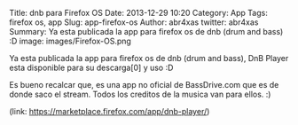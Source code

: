 Title: dnb para Firefox OS
Date: 2013-12-29 10:20
Category: App
Tags: firefox os, app
Slug: app-firefox-os
Author: abr4xas
twitter: abr4xas
Summary: Ya esta publicada la app para firefox os de dnb (drum and bass) :D
image: images/Firefox-OS.png

Ya esta publicada la app para firefox os de dnb (drum and bass), DnB Player esta disponible para su descarga[0] y uso :D


Es bueno recalcar que, es una app no oficial de BassDrive.com que es de donde saco el stream. Todos los creditos de la musica van para ellos. :) 

(link: https://marketplace.firefox.com/app/dnb-player/)